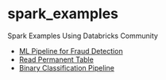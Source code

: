 # spark_examples
Spark Examples Using Databricks Community

- [ML Pipeline for Fraud Detection](https://ispapadakis.github.io/spark_examples/blob/master/MLPipelineExample.html)
- [Read Permanent Table](https://ispapadakis.github.io/spark_examples/Equifax%20CFPB%20Read%20csv.html)
- [Binary Classification Pipeline](https://ispapadakis.github.io/spark_examples/blob/master/BinaryClassificationDemo.html)
